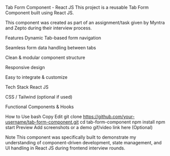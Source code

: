 Tab Form Component - React JS
This project is a reusable Tab Form Component built using React JS.

This component was created as part of an assignment/task given by Myntra and Zepto during their interview process.

Features
Dynamic Tab-based form navigation

Seamless form data handling between tabs

Clean & modular component structure

Responsive design

Easy to integrate & customize

Tech Stack
React JS

CSS / Tailwind (optional if used)

Functional Components & Hooks

How to Use
bash
Copy
Edit
git clone https://github.com/your-username/tab-form-component.git
cd tab-form-component
npm install
npm start
Preview
Add screenshots or a demo gif/video link here (Optional)

Note
This component was specifically built to demonstrate my understanding of component-driven development, state management, and UI handling in React JS during frontend interview rounds.
